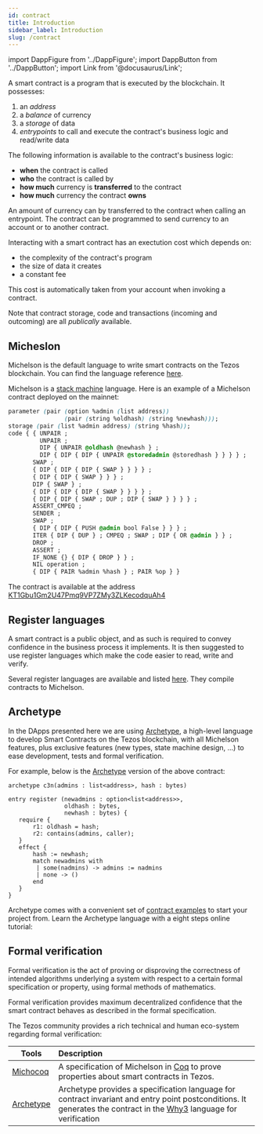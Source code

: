 ```yaml
---
id: contract
title: Introduction
sidebar_label: Introduction
slug: /contract
---
```


import DappFigure from '../DappFigure';
import DappButton from '../DappButton';
import Link from '@docusaurus/Link';

A smart contract is a program that is executed by the blockchain. It possesses:
1. an *address*
2. a *balance* of currency
3. a *storage* of data
4. *entrypoints* to call and execute the contract's business logic and read/write data

The following information is available to the contract's business logic:
* **when** the contract is called
* **who** the contract is called by
* **how much** currency is **transferred** to the contract
* **how much** currency the contract **owns**

An amount of currency can by transferred to the contract when calling an entrypoint. The contract can be programmed to send currency to an account or to another contract.

Interacting with a smart contract has an exectution cost which depends on:
* the complexity of the contract's program
* the size of data it creates
* a constant fee

This cost is automatically taken from your account when invoking a contract.

Note that contract storage, code and transactions (incoming and outcoming) are all *publically* available.

## Micheslon

Michelson is the default language to write smart contracts on the Tezos blockchain. You can find the language reference <a href='https://tezos.gitlab.io/michelson-reference/'>here</a>.

Michelson is a <a href='https://en.wikipedia.org/wiki/Stack_machine#:~:text=In%20computer%20science%2C%20computer%20engineering,buffer%2C%20known%20as%20a%20stack%2C' target='_blank'>stack machine</a> language. Here is an example of a Michelson contract deployed on the mainnet:

```css
parameter (pair (option %admin (list address))
                (pair (string %oldhash) (string %newhash)));
storage (pair (list %admin address) (string %hash));
code { { UNPAIR ;
         UNPAIR ;
         DIP { UNPAIR @oldhash @newhash } ;
         DIP { DIP { DIP { UNPAIR @storedadmin @storedhash } } } } ;
       SWAP ;
       { DIP { DIP { DIP { SWAP } } } } ;
       { DIP { DIP { SWAP } } } ;
       DIP { SWAP } ;
       { DIP { DIP { DIP { SWAP } } } } ;
       { DIP { DIP { SWAP ; DUP ; DIP { SWAP } } } } ;
       ASSERT_CMPEQ ;
       SENDER ;
       SWAP ;
       { DIP { DIP { PUSH @admin bool False } } } ;
       ITER { DIP { DUP } ; CMPEQ ; SWAP ; DIP { OR @admin } } ;
       DROP ;
       ASSERT ;
       IF_NONE {} { DIP { DROP } } ;
       NIL operation ;
       { DIP { PAIR %admin %hash } ; PAIR %op } }
```

The contract is available at the address [KT1Gbu1Gm2U47Pmq9VP7ZMy3ZLKecodquAh4](https://better-call.dev/mainnet/KT1Gbu1Gm2U47Pmq9VP7ZMy3ZLKecodquAh4/code)

## Register languages

A smart contract is a public object, and as such is required to convey confidence in the business process it implements. It is then suggested to use register languages which make the code easier to read, write and <Link to='/docs/dapp-tools/tezos#formal-verification'>verify</Link>.

Several register languages are available and listed <a href='https://tezos.com/developer-portal/#2-write-a-smart-contract'>here</a>. They compile contracts to Michelson.
## Archetype

In the DApps presented here we are using <a href='https://archetype-lang.org/'>Archetype</a>, a high-level language to develop Smart Contracts on the Tezos blockchain, with all Michelson features, plus exclusive features (new types, state machine design, ...) to ease development, tests and formal verification.

For example, below is the <a href='https://archetype-lang.org/'>Archetype</a> version of the above contract:

```archetype
archetype c3n(admins : list<address>, hash : bytes)

entry register (newadmins : option<list<address>>,
                oldhash : bytes,
                newhash : bytes) {
   require {
       r1: oldhash = hash;
       r2: contains(admins, caller);
   }
   effect {
       hash := newhash;
       match newadmins with
        | some(nadmins) -> admins := nadmins
        | none -> ()
       end
   }
}
```

Archetype comes with a convenient set of <a href='https://github.com/edukera/try-archetype#smart-contracts-base' target='_blank'>contract examples</a> to start your project from. Learn the Archetype language with a eight steps online tutorial:

<DappButton url="https://gitpod.io/#https://github.com/edukera/try-archetype" txt="try archetype"/>


## Formal verification

Formal verification is the act of proving or disproving the correctness of intended algorithms underlying a system with respect to a certain formal specification or property, using formal methods of mathematics.

Formal verification provides maximum decentralized confidence that the smart contract behaves as described in the formal specification.

The Tezos community provides a rich technical and human eco-system regarding formal verification:

| Tools | Description |
| -- | :-- |
| <a href='https://gitlab.com/nomadic-labs/mi-cho-coq/' target='_blank'>Michocoq</a> | A specification of Michelson in <a href='https://coq.inria.fr/' target='_blank'>Coq</a> to prove properties about smart contracts in Tezos. |
| <a href='https://archetype-lang.org/'>Archetype</a> | Archetype provides a specification language for contract invariant and entry point postconditions. It generates the contract in the <a href='http://why3.lri.fr/' target='_blank'>Why3</a> language for verification |


